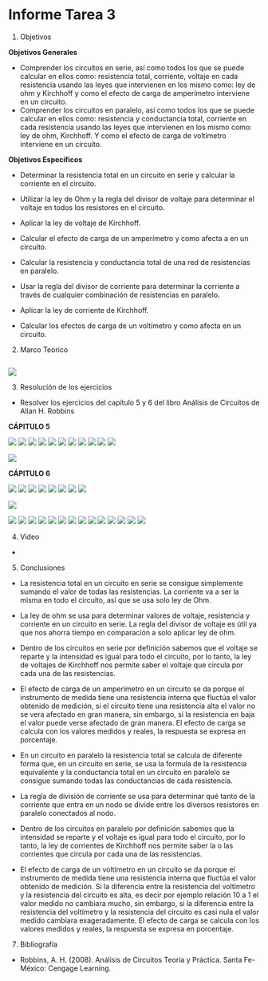 # Informe Tarea 3

1. Objetivos

 __Objetivos Generales__

* Comprender los circuitos en serie, así como todos los que se puede calcular en ellos como: resistencia total, corriente, voltaje en cada resistencia usando las leyes que intervienen en los mismo como: ley de ohm y Kirchhoff y como el efecto de carga de amperímetro interviene en un circuito.
* Comprender los circuitos en paralelo, así como todos los que se puede calcular en ellos como: resistencia y conductancia total, corriente en cada resistencia usando las leyes que intervienen en los mismo como: ley de ohm, Kirchhoff. Y como el efecto de carga de voltímetro interviene en un circuito. 

__Objetivos Específicos__
* Determinar la resistencia total en un circuito en serie y calcular la corriente en el circuito.
* Utilizar la ley de Ohm y la regla del divisor de voltaje para determinar el voltaje en todos los resistores en el circuito.
* Aplicar la ley de voltaje de Kirchhoff. 
* Calcular el efecto de carga de un amperímetro y como afecta a en un circuito.



* Calcular la resistencia y conductancia total de una red de resistencias en paralelo.
* Usar la regla del divisor de corriente para determinar la corriente a través de cualquier combinación de resistencias en paralelo.
* Aplicar la ley de corriente de Kirchhoff.
* Calcular los efectos de carga de un voltímetro y como afecta en un circuito.

2. Marco Teórico

![]()

![](https://github.com/ItzAdoc/ImagenesD3/blob/main/Paralelo.PNG)

3. Resolución de los ejercicios
* Resolver los ejercicios del capítulo 5 y 6 del libro Análisis de Circuitos de Allan H. Robbins

__CÁPITULO 5__

![](https://github.com/ItzAdoc/ImagenesD3/blob/main/5-29.PNG)
![](https://github.com/ItzAdoc/ImagenesD3/blob/main/5-29a.PNG)
![](https://github.com/ItzAdoc/ImagenesD3/blob/main/5-29.bPNG)
![](https://github.com/ItzAdoc/ImagenesD3/blob/main/5-31.PNG)
![](https://github.com/ItzAdoc/ImagenesD3/blob/main/5-31a.PNG)
![](https://github.com/ItzAdoc/ImagenesD3/blob/main/5-31b.PNG)
![](https://github.com/ItzAdoc/ImagenesD3/blob/main/5-33.PNG)
![](https://github.com/ItzAdoc/ImagenesD3/blob/main/5-33a.PNG)
![](https://github.com/ItzAdoc/ImagenesD3/blob/main/5-33b.PNG)
![](https://github.com/ItzAdoc/ImagenesD3/blob/main/5-35.PNG)
![](https://github.com/ItzAdoc/ImagenesD3/blob/main/5-35a.PNG)

![](https://github.com/ItzAdoc/ImagenesD3/blob/main/45-47.jpg)

__CÁPITULO 6__

![](https://github.com/ItzAdoc/ImagenesD3/blob/main/6-1.PNG)
![](https://github.com/ItzAdoc/ImagenesD3/blob/main/6-1a.PNG)
![](https://github.com/ItzAdoc/ImagenesD3/blob/main/6-3.PNG)
![](https://github.com/ItzAdoc/ImagenesD3/blob/main/6-5.PNG)
![](https://github.com/ItzAdoc/ImagenesD3/blob/main/6-5a.PNG)
![](https://github.com/ItzAdoc/ImagenesD3/blob/main/6-5b.PNG)
![](https://github.com/ItzAdoc/ImagenesD3/blob/main/6-7.PNG)
![](https://github.com/ItzAdoc/ImagenesD3/blob/main/6-9.PNG)

![](https://github.com/ItzAdoc/ImagenesD3/blob/main/6-9a.PNG)

![](https://github.com/ItzAdoc/ImagenesD3/blob/main/6-9b.PNG)
![](https://github.com/ItzAdoc/ImagenesD3/blob/main/6-9c.PNG)
![](https://github.com/ItzAdoc/ImagenesD3/blob/main/6-11.PNG)
![](https://github.com/ItzAdoc/ImagenesD3/blob/main/6-11a.PNG)
![](https://github.com/ItzAdoc/ImagenesD3/blob/main/6-11b.PNG)
![](https://github.com/ItzAdoc/ImagenesD3/blob/main/6-13.PNG)
![](https://github.com/ItzAdoc/ImagenesD3/blob/main/6-13a.PNG)
![](https://github.com/ItzAdoc/ImagenesD3/blob/main/6-15.PNG)
![](https://github.com/ItzAdoc/ImagenesD3/blob/main/6-15a.PNG)
![](https://github.com/ItzAdoc/ImagenesD3/blob/main/6-17.PNG)
![](https://github.com/ItzAdoc/ImagenesD3/blob/main/6-17a.PNG)
![](https://github.com/ItzAdoc/ImagenesD3/blob/main/6-19.PNG)
![](https://github.com/ItzAdoc/ImagenesD3/blob/main/6-19aa.PNG)
![](https://github.com/ItzAdoc/ImagenesD3/blob/main/6-19b.PNG)







4. Video

* 

5. Conclusiones 

* La resistencia total en un circuito en serie se consigue simplemente sumando el valor de todas las resistencias. La corriente va a ser la misma en todo el circuito, así que se usa solo ley de Ohm.  
* La ley de ohm se usa para determinar valores de voltaje, resistencia y corriente en un circuito en serie. La regla del divisor de voltaje es útil ya que nos ahorra tiempo en comparación a solo aplicar ley de ohm.
*  Dentro de los circuitos en serie por definición sabemos que el voltaje se reparte y la intensidad es igual para todo el circuito, por lo tanto, la ley de voltajes de Kirchhoff nos permite saber el voltaje que circula por cada una de las resistencias. 
*  El efecto de carga de un amperímetro en un circuito se da porque el instrumento de medida tiene una resistencia interna que fluctúa el valor obtenido de medición, si el circuito tiene una resistencia alta el valor no se vera afectado en gran manera, sin embargo, si la resistencia en baja el valor puede verse afectado de gran manera. El efecto de carga se calcula con los valores medidos y reales, la respuesta se expresa en porcentaje. 

* En un circuito en paralelo la resistencia total se calcula de diferente forma que, en un circuito en serie, se usa la formula de la resistencia equivalente y la conductancia total en un circuito en paralelo se consigue sumando todas las conductancias de cada resistencia.
* La regla de división de corriente se usa para determinar qué tanto de la corriente que entra en un nodo se divide entre los diversos resistores en paralelo conectados al nodo.
* Dentro de los circuitos en paralelo por definición sabemos que la intensidad se reparte y el voltaje es igual para todo el circuito, por lo tanto, la ley de corrientes de Kirchhoff nos permite saber la o las corrientes que circula por cada una de las resistencias. 
* El efecto de carga de un voltímetro en un circuito se da porque el instrumento de medida tiene una resistencia interna que fluctúa el valor obtenido de medición. Si la diferencia entre la resistencia del voltímetro y la resistencia del circuito es alta, es decir por ejemplo relación 10 a 1 el valor medido no cambiara mucho, sin embargo, si la diferencia entre la resistencia del voltímetro y la resistencia del circuito es casi nula el valor medido cambiara exageradamente. El efecto de carga se calcula con los valores medidos y reales, la respuesta se expresa en porcentaje. 


7. Bibliografía
* Robbins, A. H. (2008). Análisis de Circuitos Teoría y Práctica. Santa Fe-México: Cengage Learning. 
